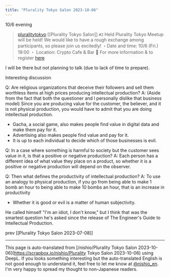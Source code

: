 ```yaml
---
title: "Plurality Tokyo Salon 2023-10-06"
---
```


10/6 evening
> [pluralitytokyo](https://twitter.com/pluralitytokyo/status/1707669487305236727) [[Plurality Tokyo Salon]] `#2` Held
>  Plurality Tokyo Meetup will be held! We would like to have a rough exchange among participants, so please join us excitedly!
>  ・Date and time: 10/6 (Fri.) 19:00
>  ・ Location: Crypto Cafe & Bar
> 🔽 For more information & to register [here](https://docs.google.com/forms/d/e/1FAIpQLSfpThGQsqNBp8cM65VzpGMSsDW-KTIdE0lL4Y5vzcaRoA_Zng/viewform)

I will be there but not planning to talk (due to lack of time to prepare).

Interesting discussion

Q: Are religious organizations that deceive their followers and sell them worthless items at high prices producing intellectual production?
A: (Aside from the fact that both the questioner and I personally dislike that business model) Since you are producing value for the customer, the believer, and it is not physical production, you would have to admit that you are doing intellectual production.
- Gacha, a social game, also makes people find value in digital data and make them pay for it.
- Advertising also makes people find value and pay for it.
- It is up to each individual to decide which of those businesses is evil.

Q: In a case where something is harmful to society but the customer sees value in it, is that a positive or negative production?
A: Each person has a different idea of what value they place on a product, so whether it is a positive or negative production will depend on the observer.

Q: Then what defines the productivity of intellectual production?
A: To use an analogy to physical production, if you go from being able to make 1 bomb an hour to being able to make 10 bombs an hour, that is an increase in productivity
- Whether it is good or evil is a matter of human subjectivity.

He called himself "I'm an idiot, I don't know," but I think that was the smartest question he's asked since the release of The Engineer's Guide to Intellectual Production.


prev [[Plurality Tokyo Salon 2023-07-08]]

---
This page is auto-translated from [/nishio/Plurality Tokyo Salon 2023-10-06](https://scrapbox.io/nishio/Plurality Tokyo Salon 2023-10-06) using DeepL. If you looks something interesting but the auto-translated English is not good enough to understand it, feel free to let me know at [@nishio_en](https://twitter.com/nishio_en). I'm very happy to spread my thought to non-Japanese readers.